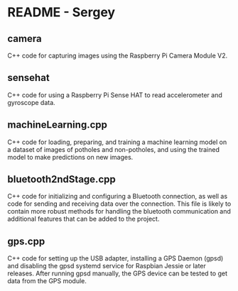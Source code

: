 # README - Sergey

## camera
C++ code for capturing images using the Raspberry Pi Camera Module V2.

## sensehat
C++ code for using a Raspberry Pi Sense HAT to read accelerometer and gyroscope data.

## machineLearning.cpp
C++ code for loading, preparing, and training a machine learning model on a dataset of images of potholes and non-potholes, and using the trained model to make predictions on new images.

## bluetooth2ndStage.cpp
C++ code for initializing and configuring a Bluetooth connection, as well as code for sending and receiving data over the connection. This file is likely to contain more robust methods for handling the bluetooth communication and additional features that can be added to the project.

## gps.cpp
C++ code for setting up the USB adapter, installing a GPS Daemon (gpsd) and disabling the gpsd systemd service for Raspbian Jessie or later releases. After running gpsd manually, the GPS device can be tested to get data from the GPS module.
